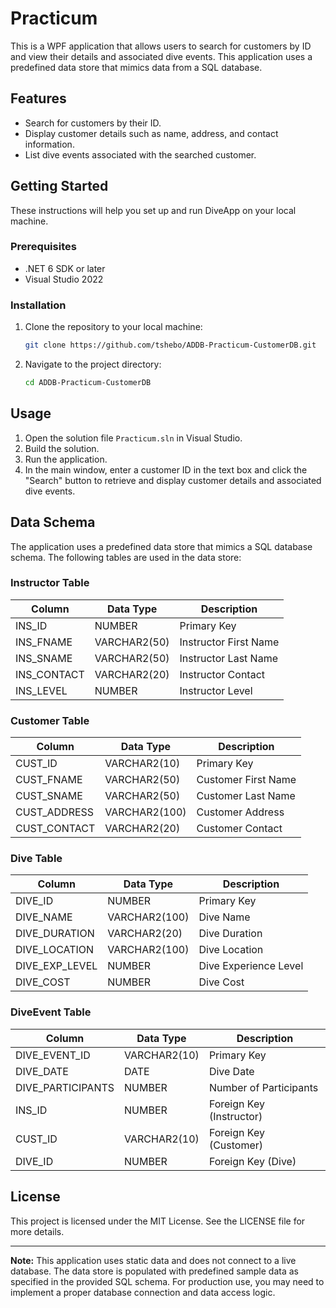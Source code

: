 # Practicum
 

This is a WPF application that allows users to search for customers by ID and view their details and associated dive events. This application uses a predefined data store that mimics data from a SQL database.

## Features
- Search for customers by their ID.
- Display customer details such as name, address, and contact information.
- List dive events associated with the searched customer.

## Getting Started
These instructions will help you set up and run DiveApp on your local machine.

### Prerequisites
- .NET 6 SDK or later
- Visual Studio 2022  

### Installation
1. Clone the repository to your local machine:
    ```sh
    git clone https://github.com/tshebo/ADDB-Practicum-CustomerDB.git 
    ```
2. Navigate to the project directory:
    ```sh
    cd ADDB-Practicum-CustomerDB
    ```

## Usage
1. Open the solution file `Practicum.sln` in Visual Studio.
2. Build the solution. 
3. Run the application.
4. In the main window, enter a customer ID in the text box and click the "Search" button to retrieve and display customer details and associated dive events.

## Data Schema
The application uses a predefined data store that mimics a SQL database schema. The following tables are used in the data store:

### Instructor Table
| Column     | Data Type  | Description             |
|------------|------------|-------------------------|
| INS_ID     | NUMBER     | Primary Key             |
| INS_FNAME  | VARCHAR2(50) | Instructor First Name   |
| INS_SNAME  | VARCHAR2(50) | Instructor Last Name    |
| INS_CONTACT| VARCHAR2(20) | Instructor Contact      |
| INS_LEVEL  | NUMBER     | Instructor Level        |

### Customer Table
| Column     | Data Type  | Description             |
|------------|------------|-------------------------|
| CUST_ID    | VARCHAR2(10) | Primary Key             |
| CUST_FNAME | VARCHAR2(50) | Customer First Name     |
| CUST_SNAME | VARCHAR2(50) | Customer Last Name      |
| CUST_ADDRESS| VARCHAR2(100)| Customer Address        |
| CUST_CONTACT| VARCHAR2(20) | Customer Contact        |

### Dive Table
| Column      | Data Type   | Description             |
|-------------|-------------|-------------------------|
| DIVE_ID     | NUMBER      | Primary Key             |
| DIVE_NAME   | VARCHAR2(100) | Dive Name              |
| DIVE_DURATION| VARCHAR2(20) | Dive Duration          |
| DIVE_LOCATION| VARCHAR2(100) | Dive Location         |
| DIVE_EXP_LEVEL| NUMBER     | Dive Experience Level  |
| DIVE_COST   | NUMBER      | Dive Cost              |

### DiveEvent Table
| Column        | Data Type   | Description             |
|---------------|-------------|-------------------------|
| DIVE_EVENT_ID | VARCHAR2(10) | Primary Key             |
| DIVE_DATE     | DATE        | Dive Date               |
| DIVE_PARTICIPANTS | NUMBER  | Number of Participants  |
| INS_ID        | NUMBER      | Foreign Key (Instructor) |
| CUST_ID       | VARCHAR2(10) | Foreign Key (Customer)   |
| DIVE_ID       | NUMBER      | Foreign Key (Dive)      |

## License
This project is licensed under the MIT License. See the LICENSE file for more details.

---

**Note:** This application uses static data and does not connect to a live database. The data store is populated with predefined sample data as specified in the provided SQL schema. For production use, you may need to implement a proper database connection and data access logic.
